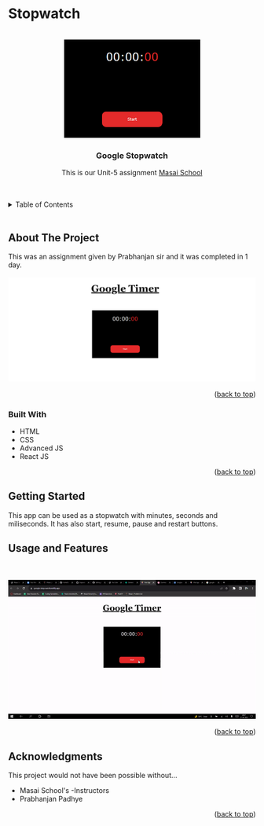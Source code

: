 # Stopwatch
<!-- PROJECT LOGO -->
<br />
<div align="center">
  <a href="https://github.com/iamphenomenal2822/Stopwatch">
<!--     <img src="https://github.com/anubis-x-ranger/projectScreenshots/blob/main/netfliximg.jpg" alt="Logo" width="120" height="60"> -->
    <img src="https://github.com/iamphenomenal2822/Stopwatch/blob/main/Screenshot%202022-04-27%20203936.png"alt="Stopwatch" height="200">
   
  </a>

<h3 align="center">Google Stopwatch</h3>

  <p align="center">
    This is our Unit-5 assignment <a href="https://www.masaischool.com/"> Masai School </a> 
    <br />
  
</div>
<br/>
<br/>

<!-- TABLE OF CONTENTS -->
<details>
  <summary>Table of Contents</summary>
  <ol>
    <li>
      <a href="#about-the-project">About The Project</a>
      <ul>
        <li><a href="#built-with">Built With</a></li>
      </ul>
    </li>
    <li>
      <a href="#getting-started">Getting Started</a>
<!--       <ul>
        <li><a href="#Prerequisites-and-installation">Pre-requisites & Installation</a></li>
      </ul> -->
    </li>
    <li><a href="#usage-and-features">Usage & Features </a></li>
<!--     <li><a href="#contributors">Contributors</a></li> -->
<!--     <li><a href="#team-members">Team Members</a></li> -->
    <li><a href="#acknowledgments">Acknowledgments</a></li>
  </ol>
</details>

<br/>

<!-- ABOUT THE PROJECT -->

## About The Project


This was an assignment given by Prabhanjan sir and it was completed in 1 day.
<br/>
<br/>
<a href="https://google-stop-watch.netlify.app/">
<img src="https://github.com/iamphenomenal2822/Stopwatch/blob/main/Screenshot%202022-04-27%20204405.png" alt="Home-Screen" width="1000" >

</a>

<p align="right">(<a href="#top">back to top</a>)</p>

### Built With

- HTML
- CSS
- Advanced JS
- React JS


<p align="right">(<a href="#top">back to top</a>)</p>

<!-- GETTING STARTED -->

## Getting Started

This app can be used as a stopwatch with minutes, seconds and miliseconds. It has also start, resume, pause and restart buttons.



<!-- USAGE EXAMPLES -->

## Usage and Features

<br/>
<br/>
<img src="https://github.com/iamphenomenal2822/Stopwatch/blob/main/ezgif.com-gif-maker.gif" width="1000">
<!-- <br/> -->
<!-- <br/> -->
<!-- <img src="https://github.com/iamphenomenal2822/you-tube/blob/main/Screenshot%202022-04-27%20125553.png" alt="Search-Results" width="1000"> -->
<p align="right">(<a href="#top">back to top</a>)</p>





<!-- ACKNOWLEDGMENTS -->

## Acknowledgments

This project would not have been possible without…

- Masai School's -Instructors
- Prabhanjan Padhye

<p align="right">(<a href="#top">back to top</a>)</p>
